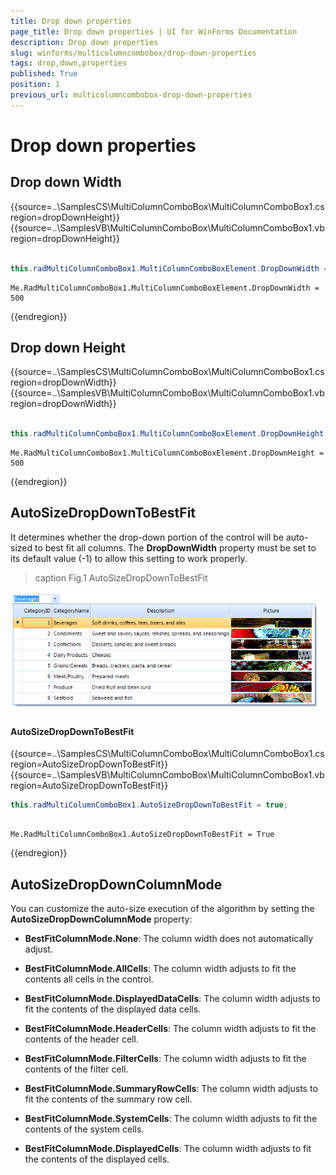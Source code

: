 ```yaml
---
title: Drop down properties
page_title: Drop down properties | UI for WinForms Documentation
description: Drop down properties
slug: winforms/multicolumncombobox/drop-down-properties
tags: drop,down,properties
published: True
position: 1
previous_url: multicolumncombobox-drop-down-properties
---
```


# Drop down properties

## Drop down Width

{{source=..\SamplesCS\MultiColumnComboBox\MultiColumnComboBox1.cs region=dropDownHeight}} 
{{source=..\SamplesVB\MultiColumnComboBox\MultiColumnComboBox1.vb region=dropDownHeight}} 

````C#
            
this.radMultiColumnComboBox1.MultiColumnComboBoxElement.DropDownWidth = 500;

````
````VB.NET
Me.RadMultiColumnComboBox1.MultiColumnComboBoxElement.DropDownWidth = 500

````

{{endregion}}

## Drop down Height

{{source=..\SamplesCS\MultiColumnComboBox\MultiColumnComboBox1.cs region=dropDownWidth}} 
{{source=..\SamplesVB\MultiColumnComboBox\MultiColumnComboBox1.vb region=dropDownWidth}} 

````C#
            
this.radMultiColumnComboBox1.MultiColumnComboBoxElement.DropDownHeight = 500;

````
````VB.NET
Me.RadMultiColumnComboBox1.MultiColumnComboBoxElement.DropDownHeight = 500

````

{{endregion}}

## AutoSizeDropDownToBestFit

It determines whether the drop-down portion of the control will be auto-sized to best fit all columns. The __DropDownWidth__ property must be set to its default value (-1) to allow this setting to work properly.
>caption Fig.1 AutoSizeDropDownToBestFit

![multicolumncombobox-drop-down-properties 001](images/multicolumncombobox-drop-down-properties001.png)

#### AutoSizeDropDownToBestFit

{{source=..\SamplesCS\MultiColumnComboBox\MultiColumnComboBox1.cs region=AutoSizeDropDownToBestFit}} 
{{source=..\SamplesVB\MultiColumnComboBox\MultiColumnComboBox1.vb region=AutoSizeDropDownToBestFit}} 

````C#
this.radMultiColumnComboBox1.AutoSizeDropDownToBestFit = true;

````
````VB.NET
 
Me.RadMultiColumnComboBox1.AutoSizeDropDownToBestFit = True

````

{{endregion}}

## AutoSizeDropDownColumnMode

You can customize the auto-size execution of the algorithm by setting the __AutoSizeDropDownColumnMode__ property:

* __BestFitColumnMode.None__: The column width does not automatically adjust.

* __BestFitColumnMode.AllCells__: The column width adjusts to fit the contents all cells in the control.

* __BestFitColumnMode.DisplayedDataCells__: The column width adjusts to fit the contents of the displayed data cells.     

* __BestFitColumnMode.HeaderCells__: The column width adjusts to fit the contents of the header cell.

* __BestFitColumnMode.FilterCells__: The column width adjusts to fit the contents of the filter cell.

* __BestFitColumnMode.SummaryRowCells__: The column width adjusts to fit the contents of the summary row cell.

* __BestFitColumnMode.SystemCells__: The column width adjusts to fit the contents of the system cells.

* __BestFitColumnMode.DisplayedCells__: The column width adjusts to fit the contents of the displayed cells.